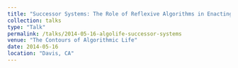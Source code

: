 ```yaml
---
title: "Successor Systems: The Role of Reflexive Algorithms in Enacting Ideological Critique"
collection: talks
type: "Talk"
permalink: /talks/2014-05-16-algolife-successor-systems
venue: "The Contours of Algorithmic Life"
date: 2014-05-16
location: "Davis, CA"
---
```

